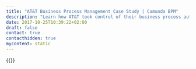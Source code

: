 ```yaml
---
title: "AT&T Business Process Management Case Study | Camunda BPM"
description: "Learn how AT&T took control of their business process automation and improved efficiency in their organization with Camunda. Camunda is the leader for workflow automation based on Java and BPMN 2.0. "
date: 2017-10-25T10:39:22+02:00
draft: false
contact: true
contacthidden: true
mycontent: static
---
```

{{<case-study-single
company="AT&T"
companydescription="<p>AT&T Inc. is an American multinational telecommunications corporation headquartered in Dallas, Texas. AT&T is the second largest provider of mobile telephone and the largest provider of fixed telephone in the United States and also provides broadband subscription television services.</p>"
customerquote=""
teaser=""
usecase=""
videolink=""
logo=""
pdf=""
thumbnail="">}}